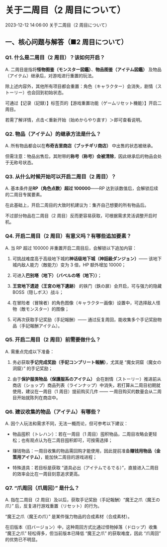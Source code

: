 # 关于二周目（2 周目について）

2023-12-12 14:06:00 关于二周目（2 周目について）

## 一、核心问题与解答（■2 周目について）

### Q1. 什么是二周目（2 周目）？该如何开启？

A. 二周目是指将**怪物图鉴（モンスター図鑑）**、**物品图鉴（アイテム図鑑）** 及物品（アイテム）继承后，对游戏进行重置的玩法。

除上述内容外，其他所有项目都会重置：角色（キャラクター）会消失，剧情（ストーリー）也会回到初始状态。

可通过【记录（記録）】标签页的【游戏重置功能（ゲームリセット機能）】开启二周目。

若需了解详情，点击＜重新开始（始めからやり直す）＞即可查看说明。

### Q2. 物品（アイテム）的继承方法是什么？

A. 所有物品都会以在**布奇吉里商店（ブッチギリ商店）** 中出售的状态被继承。

但需注意：物品出售后，其附带的**称号（称号）会被清除**，因此继承后的物品会处于无称号状态。

### Q3. 从什么时候开始可以开启二周目（2 周目）？

A. 基本条件是**RP（角色点数）超过 100000**——RP 达到该数值后，会解锁后续的二周目专属要素。

在此基础上，开启二周目的大致时机建议为：集齐自己想要的所有物品后。

不过部分物品在二周目（2 周目）反而更容易获取，可根据需求灵活调整开启时机。

### Q4. 开启二周目（2 周目）有意义吗？有哪些追加要素？

A. 当 RP 超过 100000 并重置开启二周目后，会解锁以下追加内容：

1. 可挑战难度高于高级地下城的**神话级地下城（神話級ダンジョン）**—— 该地下城内敌人能力（敵能力）变为 3 倍，HP 额外增加 10000；

2. 可进入**巴别塔（地下）（バベルの塔（地下））**；

3. **王宫地下遗迹（王宮の地下遺跡）** 的铁门（鉄の扉）会开启，可与强力的隐藏 BOSS（隠しボス）战斗；

4. 在冒险者（冒険者）的角色图像（キャラクター画像）设置中，可选择敌人怪物（敵モンスター）的图像；

5. 可再次获取手记奖励（手記報酬）—— 通过反复周回，能收集多个手记奖励物品（手記報酬アイテム）。

### Q5. 开启二周目（2 周目）前需要做什么？

A. 需重点完成以下准备：

1. 务必获取**手记完成奖励（手記コンプリート報酬）**，尤其是 “魔女洞窟（魔女の洞窟）” 的手记奖励；

2. 由于**保护服类物品（保護服系のアイテム）** 会在剧情（ストーリー）推进前从商店（ショップ）商品列表（ラインナップ）中消失，若打算从二周目初期就使用，建议在一周目（1 周目）提前购买几件 —— 一周目购买的数量会从二周目开始就陈列在商店中。

### Q6. 建议收集的物品（アイテム）有哪些？

A. 因个人玩法和需求不同，无法一概而论，但可参考以下建议：

* 物品囤积（トレハン）：若在一周目（1 周目）囤积物品，二周目攻略会更轻松；也有观点认为在二周目囤积即可，可按需选择；

* 赚钱物品：一周目收集的物品需回购才能使用，因此提前准备**赚钱用物品（金策用アイテム）**，能加快二周目的游戏进程；

* 特殊道具：若目标是获取 “道具必出（アイテムでるでる）”，直接进入二周目的效率会比在一周目刻意追求更高。

### Q7. “爪周回（爪周回）” 是什么？

A. 指在二周目（2 周目）及以后，获取手记奖励（手記報酬）“魔王之爪（魔王の爪）” 后，反复进行游戏重置（リセット）的行为。

“魔王之爪（魔王の爪）” 是某件强力物品的合成素材（合成素材）。

在旧版本（旧バージョン）中，这种周回方式比通过怪物掉落（ドロップ）收集 “魔王之爪” 轻松得多，但当前版本已降低 “魔王之爪” 的获取难度，因此 “爪周回” 的优势已不明显。
